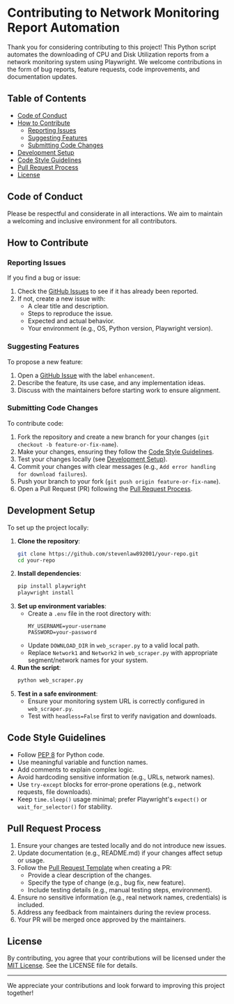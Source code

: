 # Contributing to Network Monitoring Report Automation

Thank you for considering contributing to this project! This Python script automates the downloading of CPU and Disk Utilization reports from a network monitoring system using Playwright. We welcome contributions in the form of bug reports, feature requests, code improvements, and documentation updates.

## Table of Contents
- [Code of Conduct](#code-of-conduct)
- [How to Contribute](#how-to-contribute)
  - [Reporting Issues](#reporting-issues)
  - [Suggesting Features](#suggesting-features)
  - [Submitting Code Changes](#submitting-code-changes)
- [Development Setup](#development-setup)
- [Code Style Guidelines](#code-style-guidelines)
- [Pull Request Process](#pull-request-process)
- [License](#license)

## Code of Conduct
Please be respectful and considerate in all interactions. We aim to maintain a welcoming and inclusive environment for all contributors.

## How to Contribute

### Reporting Issues
If you find a bug or issue:
1. Check the [GitHub Issues](https://github.com/stevenlaw892001/your-repo/issues) to see if it has already been reported.
2. If not, create a new issue with:
   - A clear title and description.
   - Steps to reproduce the issue.
   - Expected and actual behavior.
   - Your environment (e.g., OS, Python version, Playwright version).

### Suggesting Features
To propose a new feature:
1. Open a [GitHub Issue](https://github.com/stevenlaw892001/your-repo/issues) with the label `enhancement`.
2. Describe the feature, its use case, and any implementation ideas.
3. Discuss with the maintainers before starting work to ensure alignment.

### Submitting Code Changes
To contribute code:
1. Fork the repository and create a new branch for your changes (`git checkout -b feature-or-fix-name`).
2. Make your changes, ensuring they follow the [Code Style Guidelines](#code-style-guidelines).
3. Test your changes locally (see [Development Setup](#development-setup)).
4. Commit your changes with clear messages (e.g., `Add error handling for download failures`).
5. Push your branch to your fork (`git push origin feature-or-fix-name`).
6. Open a Pull Request (PR) following the [Pull Request Process](#pull-request-process).

## Development Setup
To set up the project locally:
1. **Clone the repository**:
   ```bash
   git clone https://github.com/stevenlaw892001/your-repo.git
   cd your-repo
   ```
2. **Install dependencies**:
   ```bash
   pip install playwright
   playwright install
   ```
3. **Set up environment variables**:
   - Create a `.env` file in the root directory with:
     ```plaintext
     MY_USERNAME=your-username
     PASSWORD=your-password
     ```
   - Update `DOWNLOAD_DIR` in `web_scraper.py` to a valid local path.
   - Replace `Network1` and `Network2` in `web_scraper.py` with appropriate segment/network names for your system.
4. **Run the script**:
   ```bash
   python web_scraper.py
   ```
5. **Test in a safe environment**:
   - Ensure your monitoring system URL is correctly configured in `web_scraper.py`.
   - Test with `headless=False` first to verify navigation and downloads.

## Code Style Guidelines
- Follow [PEP 8](https://www.python.org/dev/peps/pep-0008/) for Python code.
- Use meaningful variable and function names.
- Add comments to explain complex logic.
- Avoid hardcoding sensitive information (e.g., URLs, network names).
- Use `try-except` blocks for error-prone operations (e.g., network requests, file downloads).
- Keep `time.sleep()` usage minimal; prefer Playwright's `expect()` or `wait_for_selector()` for stability.

## Pull Request Process
1. Ensure your changes are tested locally and do not introduce new issues.
2. Update documentation (e.g., README.md) if your changes affect setup or usage.
3. Follow the [Pull Request Template](.github/pull_request_template.md) when creating a PR:
   - Provide a clear description of the changes.
   - Specify the type of change (e.g., bug fix, new feature).
   - Include testing details (e.g., manual testing steps, environment).
4. Ensure no sensitive information (e.g., real network names, credentials) is included.
5. Address any feedback from maintainers during the review process.
6. Your PR will be merged once approved by the maintainers.

## License
By contributing, you agree that your contributions will be licensed under the [MIT License](LICENSE). See the LICENSE file for details.

---

We appreciate your contributions and look forward to improving this project together!
